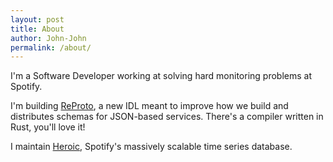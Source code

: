 ```yaml
---
layout: post
title: About
author: John-John
permalink: /about/
---
```


I'm a Software Developer working at solving hard monitoring problems at Spotify.

I'm building [ReProto](https://github.com/reproto), a new IDL meant to improve how we build and
distributes schemas for JSON-based services.
There's a compiler written in Rust, you'll love it!

I maintain [Heroic](https://github.com/spotify/heroic), Spotify's massively scalable time series database.
